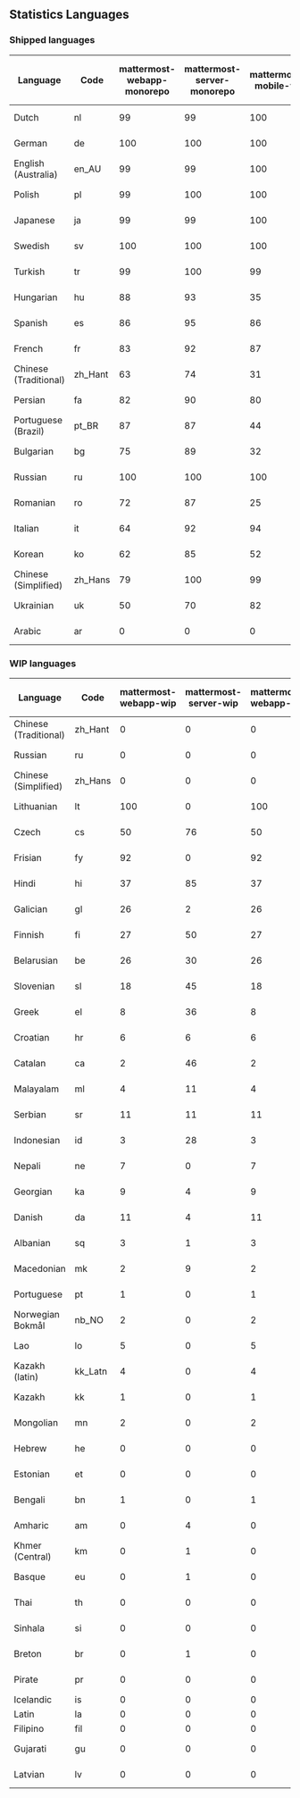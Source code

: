 ## Statistics Languages ##
###  Shipped languages  ###
|Language|Code|mattermost-webapp-monorepo|mattermost-server-monorepo|mattermost-mobile-v2|mattermost-desktop|mattermost-boards-webapp-monorepo|mattermost-playbooks-webapp-monorepo|calls-webapp|Total|Last Modified|
|---|---|---|---|---|---|---|---|---|---|---|
|Dutch|nl| 99| 99| 100| 100| 0| 0| 100| 99|2023-08-19T17:56:23.884968Z|
|German|de| 100| 100| 100| 100| 0| 0| 100| 87|2023-08-16T06:24:32.025150Z|
|English (Australia)|en_AU| 99| 99| 100| 100| 0| 0| 0| 87|2023-08-27T08:44:33.711349Z|
|Polish|pl| 99| 100| 100| 100| 0| 0| 100| 87|2023-08-23T05:42:40.720915Z|
|Japanese|ja| 99| 99| 100| 100| 0| 0| 100| 87|2023-08-25T14:13:50.634077Z|
|Swedish|sv| 100| 100| 100| 100| 0| 0| 100| 87|2023-08-25T12:54:26.367696Z|
|Turkish|tr| 99| 100| 99| 100| 0| 0| 100| 87|2023-08-09T13:52:01.545903Z|
|Hungarian|hu| 88| 93| 35| 94| 0| 0| 0| 76|2023-08-09T13:52:45.711504Z|
|Spanish|es| 86| 95| 86| 93| 0| 0| 28| 74|2023-07-31T13:18:55.759017Z|
|French|fr| 83| 92| 87| 91| 0| 0| 57| 73|2023-08-24T16:03:06.420159Z|
|Chinese (Traditional)|zh_Hant| 63| 74| 31| 100| 0| 0| 4| 71|2023-08-01T08:11:45.315633Z|
|Persian|fa| 82| 90| 80| 94| 0| 0| 0| 70|2023-07-31T13:19:14.960640Z|
|Portuguese (Brazil)|pt_BR| 87| 87| 44| 74| 0| 0| 100| 69|2023-08-25T17:08:39.725420Z|
|Bulgarian|bg| 75| 89| 32| 0| 0| 0| 0| 64|2023-07-31T13:17:56.186033Z|
|Russian|ru| 100| 100| 100| 100| 0| 0| 76| 63|2023-08-21T19:27:47.804055Z|
|Romanian|ro| 72| 87| 25| 0| 0| 0| 0| 61|2023-07-31T13:22:18.753110Z|
|Italian|it| 64| 92| 94| 22| 0| 0| 24| 61|2023-07-31T13:20:15.903524Z|
|Korean|ko| 62| 85| 52| 100| 0| 0| 2| 58|2023-07-31T13:15:20.788234Z|
|Chinese (Simplified)|zh_Hans| 79| 100| 99| 100| 0| 0| 98| 54|2023-08-20T09:59:46.784836Z|
|Ukrainian|uk| 50| 70| 82| 76| 0| 0| 0| 51|2023-07-31T13:16:37.476150Z|
|Arabic|ar| 0| 0| 0| 43| 0| 0| 0| 2|2023-07-10T13:08:48.325143Z|
###  WIP languages  ###
|Language|Code|mattermost-webapp-wip|mattermost-server-wip|mattermost-webapp-wip|mattermost-desktop-wip|Total|Last Modified|
|---|---|---|---|---|---|---|--|
|Chinese (Traditional)|zh_Hant| 0| 0| 0| 0| 71|2023-08-01T08:11:45.315633Z|
|Russian|ru| 0| 0| 0| 0| 63|2023-08-21T19:27:47.804055Z|
|Chinese (Simplified)|zh_Hans| 0| 0| 0| 3| 54|2023-08-20T09:59:46.784836Z|
|Lithuanian|lt| 100| 0| 100| 100| 38|2023-04-20T18:20:36.422339Z|
|Czech|cs| 50| 76| 50| 100| 34|2023-08-04T09:02:12.265970Z|
|Frisian|fy| 92| 0| 92| 0| 32|2023-03-30T14:04:28.368728Z|
|Hindi|hi| 37| 85| 37| 0| 26|2023-06-25T16:00:48.875553Z|
|Galician|gl| 26| 2| 26| 0| 18|2023-02-16T10:53:47.791156Z|
|Finnish|fi| 27| 50| 27| 0| 18|2023-03-30T14:04:14.936366Z|
|Belarusian|be| 26| 30| 26| 9| 14|2023-03-30T14:03:09.873427Z|
|Slovenian|sl| 18| 45| 18| 0| 13|2023-03-30T14:07:12.677627Z|
|Greek|el| 8| 36| 8| 0| 12|2023-03-30T14:03:55.229463Z|
|Croatian|hr| 6| 6| 6| 10| 10|2023-08-04T14:10:27.576411Z|
|Catalan|ca| 2| 46| 2| 0| 8|2023-02-22T22:19:51.633986Z|
|Malayalam|ml| 4| 11| 4| 0| 7|2023-07-08T15:38:50.105911Z|
|Serbian|sr| 11| 11| 11| 100| 7|2023-03-30T14:07:25.635161Z|
|Indonesian|id| 3| 28| 3| 0| 6|2023-01-20T12:30:26.132977Z|
|Nepali|ne| 7| 0| 7| 0| 6|2023-03-30T14:06:47.028356Z|
|Georgian|ka| 9| 4| 9| 0| 4|2023-06-23T10:19:49.433102Z|
|Danish|da| 11| 4| 11| 0| 4|2023-02-28T08:17:12.460986Z|
|Albanian|sq| 3| 1| 3| 0| 4|2023-03-30T14:07:18.996586Z|
|Macedonian|mk| 2| 9| 2| 29| 3|2023-05-05T04:29:07.020368Z|
|Portuguese|pt| 1| 0| 1| 100| 2|2023-08-13T05:16:24.870176Z|
|Norwegian Bokmål|nb_NO| 2| 0| 2| 0| 2|2023-03-30T09:46:13.174135Z|
|Lao|lo| 5| 0| 5| 0| 1|2023-01-28T03:29:57.636840Z|
|Kazakh (latin)|kk_Latn| 4| 0| 4| 0| 1|2023-01-09T16:04:40.142668Z|
|Kazakh|kk| 1| 0| 1| 0| 1|2023-01-20T12:30:28.434837Z|
|Mongolian|mn| 2| 0| 2| 0| 1|2023-02-16T02:00:14.011643Z|
|Hebrew|he| 0| 0| 0| 0| 1|2023-01-20T12:30:24.610278Z|
|Estonian|et| 0| 0| 0| 0| 0|2022-06-16T11:17:55.844464Z|
|Bengali|bn| 1| 0| 1| 0| 0|2022-06-18T00:07:36.707192Z|
|Amharic|am| 0| 4| 0| 0| 0|2020-07-04T19:22:35.416407Z|
|Khmer (Central)|km| 0| 1| 0| 0| 0|2022-05-06T14:27:58.323957Z|
|Basque|eu| 0| 1| 0| 0| 0|2021-06-22T14:46:44.626603Z|
|Thai|th| 0| 0| 0| 7| 0|2023-07-02T14:03:38.691977Z|
|Sinhala|si| 0| 0| 0| 0| 0|2022-10-24T11:26:43.423982Z|
|Breton|br| 0| 1| 0| 0| 0|2022-10-20T14:33:30.929526Z|
|Pirate|pr| 0| 0| 0| 0| 0|2022-06-28T08:46:29.046651Z|
|Icelandic|is| 0| 0| 0| 0| 0||
|Latin|la| 0| 0| 0| 0| 0||
|Filipino|fil| 0| 0| 0| 0| 0||
|Gujarati|gu| 0| 0| 0| 0| 0|2021-09-27T12:12:04.194601Z|
|Latvian|lv| 0| 0| 0| 0| 0|2022-12-17T23:24:22.390841Z|
